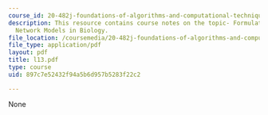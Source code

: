```yaml
---
course_id: 20-482j-foundations-of-algorithms-and-computational-techniques-in-systems-biology-spring-2006
description: This resource contains course notes on the topic- Formulating and Simulating
  Network Models in Biology.
file_location: /coursemedia/20-482j-foundations-of-algorithms-and-computational-techniques-in-systems-biology-spring-2006/897c7e52432f94a5b6d957b5283f22c2_l13.pdf
file_type: application/pdf
layout: pdf
title: l13.pdf
type: course
uid: 897c7e52432f94a5b6d957b5283f22c2

---
```

None